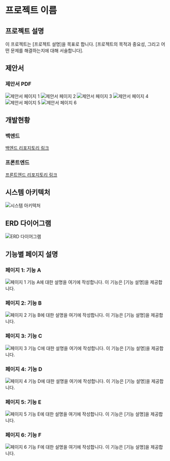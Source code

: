 # 프로젝트 이름

## 프로젝트 설명
이 프로젝트는 [프로젝트 설명]을 목표로 합니다. [프로젝트의 목적과 중요성, 그리고 어떤 문제를 해결하는지에 대해 서술합니다].

## 제안서
### 제안서 PDF
![제안서 페이지 1](./images/proposal_1.jpg)
![제안서 페이지 2](./images/proposal_2.jpg)
![제안서 페이지 3](./images/proposal_3.jpg)
![제안서 페이지 4](./images/proposal_4.jpg)
![제안서 페이지 5](./images/proposal_5.jpg)
![제안서 페이지 6](./images/proposal_6.jpg)

## 개발현황
### 백엔드
[백엔드 리포지토리 링크](https://github.com/your-repo/backend)

### 프론트엔드
[프론트엔드 리포지토리 링크](https://github.com/your-repo/frontend)

## 시스템 아키텍처
![시스템 아키텍처](./images/system_architecture.jpg)

## ERD 다이어그램
![ERD 다이어그램](./images/erd_diagram.jpg)

## 기능별 페이지 설명
### 페이지 1: 기능 A
![페이지 1](./images/page1.jpg)
기능 A에 대한 설명을 여기에 작성합니다. 이 기능은 [기능 설명]을 제공합니다.

### 페이지 2: 기능 B
![페이지 2](./images/page2.jpg)
기능 B에 대한 설명을 여기에 작성합니다. 이 기능은 [기능 설명]을 제공합니다.

### 페이지 3: 기능 C
![페이지 3](./images/page3.jpg)
기능 C에 대한 설명을 여기에 작성합니다. 이 기능은 [기능 설명]을 제공합니다.

### 페이지 4: 기능 D
![페이지 4](./images/page4.jpg)
기능 D에 대한 설명을 여기에 작성합니다. 이 기능은 [기능 설명]을 제공합니다.

### 페이지 5: 기능 E
![페이지 5](./images/page5.jpg)
기능 E에 대한 설명을 여기에 작성합니다. 이 기능은 [기능 설명]을 제공합니다.

### 페이지 6: 기능 F
![페이지 6](./images/page6.jpg)
기능 F에 대한 설명을 여기에 작성합니다. 이 기능은 [기능 설명]을 제공합니다.
